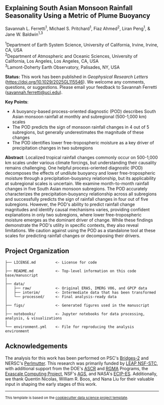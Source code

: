 Explaining South Asian Monsoon Rainfall Seasonality Using a Metric of Plume Buoyancy
------------

Savannah L. Ferretti<sup>1</sup>, Michael S. Pritchard<sup>1</sup>, Fiaz Ahmed<sup>2</sup>, Liran Peng<sup>1</sup>, & Jane W. Baldwin<sup>1,3</sup>

<sup>1</sup>Department of Earth System Science, University of California, Irvine, Irvine, CA, USA  
<sup>2</sup>Department of Atmospheric and Oceanic Sciences, University of California, Los Angeles, Los Angeles, CA, USA  
<sup>3</sup>Lamont-Doherty Earth Observatory, Palisades, NY, USA  

**Status:** This work has been published in *Geophysical Research Letters* (https://doi.org/10.1029/2025GL115546). We welcome any comments, questions, or suggestions. Please email your feedback to Savannah Ferretti (savannah.ferretti@uci.edu).

**Key Points**:
- A buoyancy-based process-oriented diagnostic (POD) describes South Asian monsoon rainfall at monthly and subregional (500-1,000 km) scales
- The POD predicts the sign of monsoon rainfall changes in 4 out of 5 subregions, but generally underestimates the magnitude of these changes
- The POD identifies lower free-tropospheric moisture as a key driver of precipitation changes in two subregions

**Abstract**: Localized tropical rainfall changes commonly occur on 500-1,000 km scales under various climate forcings, but understanding their causality remains challenging. One helpful process-oriented diagnostic (POD) decomposes the effects of undilute buoyancy and lower free-tropospheric moisture through a precipitation-buoyancy relationship, but its applicability at subregional scales is uncertain. We examine month-to-month rainfall changes in five South Asian monsoon subregions. The POD accurately characterizes the precipitation-buoyancy relationship across all subregions and successfully predicts the sign of rainfall changes in four out of five subregions. However, the POD's ability to predict rainfall change magnitudes and identify causal mechanisms varies, providing confident explanations in only two subregions, where lower free-tropospheric moisture emerges as the dominant driver of change. While these findings demonstrate the POD's utility in specific contexts, they also reveal limitations. We caution against using the POD as a standalone tool at these scales for predicting rainfall changes or decomposing their drivers.

Project Organization
------------
```
├── LICENSE.md         <- License for code
│
├── README.md          <- Top-level information on this code base/manuscript
│
├── data/
│   ├── raw/           <- Original ERA5, IMERG V06, and GPCP data
│   ├── interim/       <- Intermediate data that has been transformed
│   └── processed/     <- Final analysis-ready data
│
├── figs/              <- Generated figures used in the manuscript
│
├── notebooks/         <- Jupyter notebooks for data processing, analysis, & visualizations  
│
└── environment.yml    <- File for reproducing the analysis environment
```

Acknowledgements
-------

The analysis for this work has been performed on PSC's [Bridges-2](https://www.psc.edu/resources/bridges-2/) and NERSC's [Perlmutter](https://docs.nersc.gov/systems/perlmutter/architecture/). This research was primarily funded by [LEAP NSF-STC](https://leap.columbia.edu/), with additional support from the DOE's [ASCR](https://www.energy.gov/science/ascr/advanced-scientific-computing-research) and [RGMA](https://eesm.science.energy.gov/program-area/regional-global-model-analysis) Programs, the [Exascale Computing Project](https://www.exascaleproject.org/), NSF's [AGS](https://www.nsf.gov/geo/ags), and NASA's [ECIP-ES](https://science.nasa.gov/earth-science/early-career-opportunities/#h-early-career-investigator-program-in-earth-science). Additionally, we thank Quentin Nicolas, William R. Boos, and Nana Liu for their valuable input in shaping the early stages of this work.

--------
<p><small>This template is based on the <a target="_blank" href="https://drivendata.github.io/cookiecutter-data-science/">cookiecutter data science project template</a>.</small></p>
